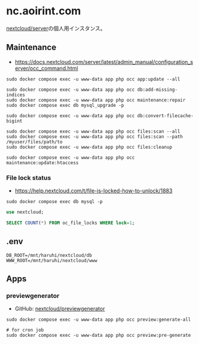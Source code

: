 # nc.aoirint.com

[nextcloud/server](https://github.com/nextcloud/server)の個人用インスタンス。

## Maintenance

- <https://docs.nextcloud.com/server/latest/admin_manual/configuration_server/occ_command.html>

```shell
sudo docker compose exec -u www-data app php occ app:update --all

sudo docker compose exec -u www-data app php occ db:add-missing-indices
sudo docker compose exec -u www-data app php occ maintenance:repair
sudo docker compose exec db mysql_upgrade -p

sudo docker compose exec -u www-data app php occ db:convert-filecache-bigint

sudo docker compose exec -u www-data app php occ files:scan --all
sudo docker compose exec -u www-data app php occ files:scan --path /myuser/files/path/to
sudo docker compose exec -u www-data app php occ files:cleanup

sudo docker compose exec -u www-data app php occ maintenance:update:htaccess
```

### File lock status

- <https://help.nextcloud.com/t/file-is-locked-how-to-unlock/1883>

```shell
sudo docker compose exec db mysql -p
```

```sql
use nextcloud;

SELECT COUNT(*) FROM oc_file_locks WHERE lock=1;
```

## .env
```env
DB_ROOT=/mnt/haruhi/nextcloud/db
WWW_ROOT=/mnt/haruhi/nextcloud/www
```

## Apps

### previewgenerator

- GitHub: [nextcloud/previewgenerator](https://github.com/nextcloud/previewgenerator)

```shell
sudo docker compose exec -u www-data app php occ preview:generate-all

# for cron job
sudo docker compose exec -u www-data app php occ preview:pre-generate
```
